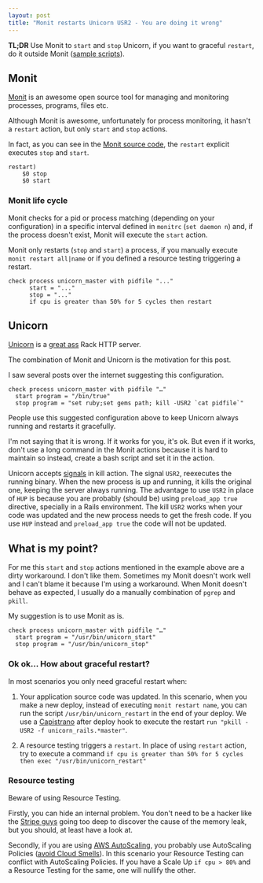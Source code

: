 ```yaml
---
layout: post
title: "Monit restarts Unicorn USR2 - You are doing it wrong"
---
```


**TL;DR** Use Monit to `start` and `stop` Unicorn, if you want to graceful `restart`, do it outside Monit ([sample scripts](https://gist.github.com/phstc/5312520)).

## Monit

[Monit](http://mmonit.com/monit/) is an awesome open source tool for managing and monitoring processes, programs, files etc.

Although Monit is awesome, unfortunately for process monitoring, it hasn't a `restart` action, but only `start` and `stop` actions.

In fact, as you can see in the [Monit source code](http://mmonit.com/monit/download/), the `restart` explicit executes `stop` and `start`.

```
restart)
	$0 stop
	$0 start
```

### Monit life cycle

Monit checks for a pid or process matching (depending on your configuration) in a specific interval defined in `monitrc` (`set daemon n`) and, if the process doesn't exist, Monit will execute the `start` action.

Monit only restarts (`stop` and `start`) a process, if you manually execute `monit restart all|name` or if you defined a resource testing triggering a restart.

```
check process unicorn_master with pidfile "..."
      start = "..."
      stop = "..."
      if cpu is greater than 50% for 5 cycles then restart
```

## Unicorn

[Unicorn](http://unicorn.bogomips.org/) is a [great ass](http://www.youtube.com/watch?v=zc16ABAWTRk&feature=youtu.be&t=6m12s) Rack HTTP server.

The combination of Monit and Unicorn is the motivation for this post.

I saw several posts over the internet suggesting this configuration.

```
check process unicorn_master with pidfile "…"
  start program = "/bin/true"
  stop program = "set ruby;set gems path; kill -USR2 `cat pidfile`"
```

People use this suggested configuration above to keep Unicorn always running and restarts it gracefully.

I'm not saying that it is wrong. If it works for you, it's ok. But even if it works, don't use a long command in the Monit actions because it is hard to maintain so instead, create a bash script and set it in the action.

Unicorn accepts [signals](http://unicorn.bogomips.org/SIGNALS.html) in kill action. The signal `USR2`, reexecutes the running binary. When the new process is up and running, it kills the original one, keeping the server always running. The advantage to use `USR2` in place of `HUP` is because you are probably (should be) using `preload_app true` directive, specially in a Rails environment. The kill `USR2` works when your code was updated and the new process needs to get the fresh code. If you use `HUP` instead and `preload_app true` the code will not be updated.

## What is my point?

For me this `start` and `stop` actions mentioned in the example above are a dirty workaround. I don't like them. Sometimes my Monit doesn't work well and I can't blame it because I'm using a workaround. When Monit doesn't behave as expected, I usually do a manually combination of `pgrep` and `pkill`.

My suggestion is to use Monit as is.

```
check process unicorn_master with pidfile "…"
  start program = "/usr/bin/unicorn_start"
  stop program = "/usr/bin/unicorn_stop"
```

### Ok ok… How about graceful restart?

In most scenarios you only need graceful restart when:

1. Your application source code was updated. In this scenario, when you make a new deploy, instead of executing `monit restart name`, you can run the script `/usr/bin/unicorn_restart` in the end of your deploy. We use a [Capistrano](https://github.com/capistrano/capistrano) after deploy hook to execute the restart `run "pkill -USR2 -f unicorn_rails.*master"`.

2. A resource testing triggers a `restart`. In place of using `restart` action, try to execute a command `if cpu is greater than 50% for 5 cycles then exec "/usr/bin/unicorn_restart"`

### Resource testing

Beware of using Resource Testing.

Firstly, you can hide an internal problem. You don't need to be a hacker like the [Stripe guys](http://blog.nelhage.com/2013/03/tracking-an-eventmachine-leak/) going too deep to discover the cause of the memory leak, but you should, at least have a look at.

Secondly, if you are using [AWS AutoScaling](http://aws.amazon.com/autoscaling/), you probably use AutoScaling Policies ([avoid Cloud Smells](http://pablocantero.com/blog/2012/09/07/use-auto-scaling-avoid-cloud-smells/)). In this scenario your Resource Testing can conflict with AutoScaling Policies. If you have a Scale Up `if cpu > 80%` and a Resource Testing for the same, one will nullify the other.

